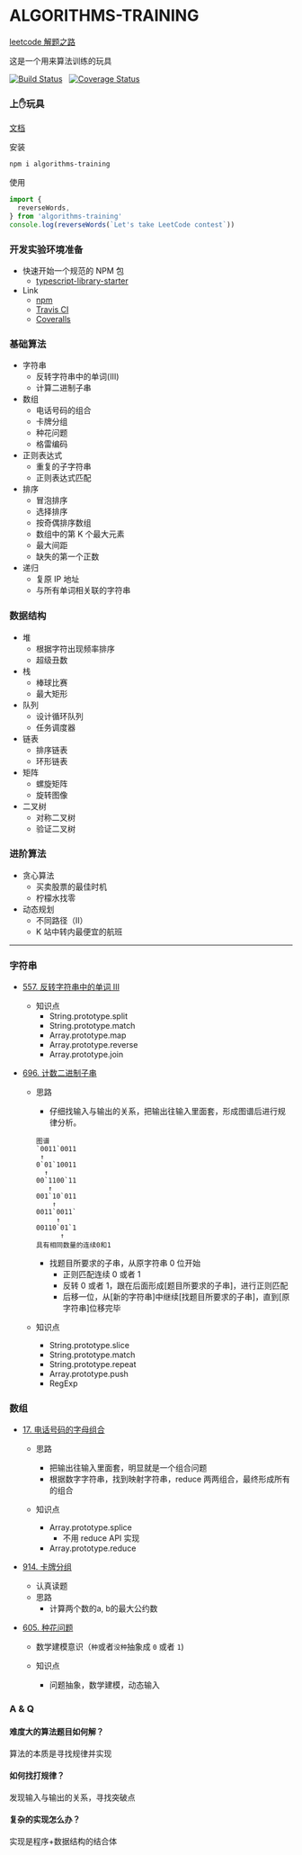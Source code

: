 # ALGORITHMS-TRAINING

[leetcode 解题之路](https://github.com/azl397985856/leetcode)

这是一个用来算法训练的玩具

[![Build Status](https://travis-ci.org/Kirk-Wang/algorithms-training.svg?branch=master)](https://travis-ci.org/Kirk-Wang/algorithms-training) &nbsp; [![Coverage Status](https://coveralls.io/repos/github/Kirk-Wang/algorithms-training/badge.svg?branch=master)](https://coveralls.io/github/Kirk-Wang/algorithms-training?branch=master)

### 上✋玩具

[文档](https://o-o.ren/algorithms-training/index.html)

安装
```sh
npm i algorithms-training
```

使用
```js
import { 
  reverseWords,
} from 'algorithms-training'
console.log(reverseWords(`Let's take LeetCode contest`))
```

### 开发实验环境准备
- 快速开始一个规范的 NPM 包
  * [typescript-library-starter](https://github.com/alexjoverm/typescript-library-starter)
- Link
  * [npm](https://www.npmjs.com/)
  * [Travis CI](https://travis-ci.org/)
  * [Coveralls](https://coveralls.io/)

### 基础算法
* 字符串
  * 反转字符串中的单词(III)
  * 计算二进制子串
* 数组
  * 电话号码的组合
  * 卡牌分组
  * 种花问题
  * 格雷编码
* 正则表达式
  * 重复的子字符串
  * 正则表达式匹配
* 排序
  * 冒泡排序
  * 选择排序
  * 按奇偶排序数组
  * 数组中的第 K 个最大元素
  * 最大间距
  * 缺失的第一个正数
* 递归
  * 复原 IP 地址
  * 与所有单词相关联的字符串

### 数据结构
* 堆
  * 根据字符出现频率排序
  * 超级丑数
* 栈
  * 棒球比赛
  * 最大矩形
* 队列
  * 设计循环队列
  * 任务调度器
* 链表
  * 排序链表
  * 环形链表
* 矩阵
  * 螺旋矩阵
  * 旋转图像
* 二叉树
  * 对称二叉树
  * 验证二叉树

### 进阶算法

* 贪心算法
  * 买卖股票的最佳时机
  * 柠檬水找零
* 动态规划
  * 不同路径（II）
  * K 站中转内最便宜的航班

-------

### 字符串

* [557. 反转字符串中的单词 III](https://leetcode-cn.com/problems/reverse-words-in-a-string-iii/)

  * 知识点
    * String.prototype.split
    * String.prototype.match
    * Array.prototype.map
    * Array.prototype.reverse
    * Array.prototype.join
    
* [696. 计数二进制子串](https://leetcode-cn.com/problems/count-binary-substrings/)

  * 思路
    * 仔细找输入与输出的关系，把输出往输入里面套，形成图谱后进行规律分析。
    ```
    图谱
    `0011`0011
     ↑
    0`01`10011
      ↑
    00`1100`11
       ↑
    001`10`011
        ↑
    0011`0011`
         ↑
    00110`01`1
          ↑
    具有相同数量的连续0和1
    ```
    * 找题目所要求的子串，从原字符串 0 位开始
      * 正则匹配连续 0 或者 1
      * 反转 0 或者 1，跟在后面形成[题目所要求的子串]，进行正则匹配
      * 后移一位，从[新的字符串]中继续[找题目所要求的子串]，直到[原字符串]位移完毕

  * 知识点
    * String.prototype.slice
    * String.prototype.match
    * String.prototype.repeat
    * Array.prototype.push
    * RegExp

### 数组

* [17. 电话号码的字母组合](https://leetcode-cn.com/problems/letter-combinations-of-a-phone-number/)

  * 思路
    * 把输出往输入里面套，明显就是一个组合问题
    * 根据数字字符串，找到映射字符串，reduce 两两组合，最终形成所有的组合

  * 知识点
    * Array.prototype.splice
      * 不用 reduce API 实现
    * Array.prototype.reduce

* [914. 卡牌分组](https://leetcode-cn.com/problems/x-of-a-kind-in-a-deck-of-cards/)

  * 认真读题
  * 思路
    * 计算两个数的a, b的最大公约数

* [605. 种花问题](https://leetcode-cn.com/problems/can-place-flowers/)

  * 数学建模意识（`种`或者`没种`抽象成 `0` 或者 `1`)
  
  * 知识点
    * 问题抽象，数学建模，动态输入

### A & Q
#### 难度大的算法题目如何解？
算法的本质是寻找规律并实现
#### 如何找打规律？
发现输入与输出的关系，寻找突破点
#### 复杂的实现怎么办？
实现是程序+数据结构的结合体
